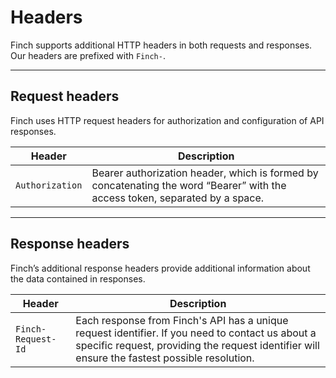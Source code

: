 # Headers

Finch supports additional HTTP headers in both requests and responses. Our headers are prefixed with `Finch-`.

***

## Request headers

Finch uses HTTP request headers for authorization and configuration of API responses.

Header | Description
-------|-------------
`Authorization` | Bearer authorization header, which is formed by concatenating the word “Bearer” with the access token, separated by a space.

***

## Response headers

Finch’s additional response headers provide additional information about the data contained in responses.

Header | Description
-------|--------------
`Finch-Request-Id` |	Each response from Finch's API has a unique request identifier. If you need to contact us about a specific request, providing the request identifier will ensure the fastest possible resolution.


